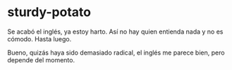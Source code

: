 # sturdy-potato

Se acabó el inglés, ya estoy harto. 
Así no hay quien entienda nada y no es cómodo. Hasta luego.

Bueno, quizás haya sido demasiado radical, el inglés me parece bien, pero depende del momento.
